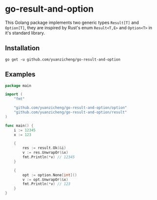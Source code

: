 # go-result-and-option

This Golang package implements two generic types `Result[T]` and `Option[T]`, they are inspired by Rust's enum `Result<T,E>` and `Option<T>` in it's standard library.

## Installation

```shell
go get -u github.com/yuanzicheng/go-result-and-option
```

## Examples

```go
package main

import (
	"fmt"

	"github.com/yuanzicheng/go-result-and-option/option"
	"github.com/yuanzicheng/go-result-and-option/result"
)

func main() {
	i := 12345
	x := 123

	{
		res := result.Ok(&i)
		v := res.UnwrapOr(&x)
		fmt.Println(*v) // 12345
	}

	{
		opt := option.None[int]()
		v := opt.UnwrapOr(&x)
		fmt.Println(*v) // 123
	}
}
```
